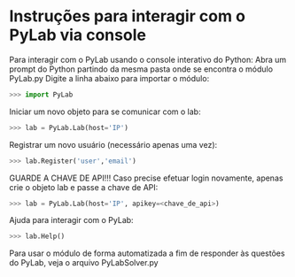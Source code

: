 # Instruções para interagir com o PyLab via console

Para interagir com o PyLab usando o console interativo do Python:
Abra um prompt do Python partindo da mesma pasta onde se encontra o módulo PyLab.py
Digite a linha abaixo para importar o módulo:

```python
>>> import PyLab
```

Iniciar um novo objeto para se comunicar com o lab:

```python
>>> lab = PyLab.Lab(host='IP')
```

Registrar um novo usuário (necessário apenas uma vez):

```python
>>> lab.Register('user','email')
```

GUARDE A CHAVE DE API!!!
Caso precise efetuar login novamente, apenas crie o objeto lab e passe a chave de API:

```python
>>> lab = PyLab.Lab(host='IP', apikey=<chave_de_api>)
```

Ajuda para interagir com o PyLab:

```python
>>> lab.Help()
```

Para usar o módulo de forma automatizada a fim de responder às questões do PyLab, veja o arquivo PyLabSolver.py
